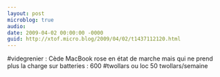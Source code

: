 ```yaml
---
layout: post
microblog: true
audio: 
date: 2009-04-02 00:00:00 -0000
guid: http://xtof.micro.blog/2009/04/02/t1437112120.html
---
```

#videgrenier : Cède MacBook rose en état de marche mais qui ne prend plus la charge sur batteries : 600 #twollars ou loc 50 twollars/semaine
